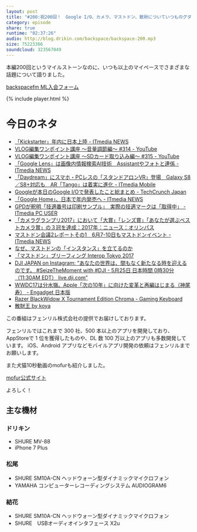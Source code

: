 ```yaml
---
layout: post
title: "#200:祝200回！　Google I/O、カメラ、マストドン、散財についていつものグダグダトーク"
category: episode
share: true
runtime: "02:37:26"
audio: http://blog.drikin.com/backspace/backspace-200.mp3
size: 75223366
soundcloud: 323567049
---
```


本編200回というマイルストーンなのに、いつも以上のマイペースでさまざまな話題について語りました。

[backspacefm ML入会フォーム](http://backspace.us11.list-manage.com/subscribe?u=09c933bd3997c1d16dbed156a&id=84b6529b91)

{% include player.html %}

# 今日のネタ

* [「Kickstarter」年内に日本上陸 - ITmedia NEWS](http://www.itmedia.co.jp/news/articles/1705/18/news097.html)
* [VLOG編集ワンポイント講座 〜音量調節編〜 #314 - YouTube](https://www.youtube.com/watch?v=vVlXwF0Mazg&feature=youtu.be)
* [VLOG編集ワンポイント講座 〜SDカード取り込み編〜 #315 - YouTube](https://www.youtube.com/watch?v=gNx9wLDLE_8)
* [「Google Lens」は画像内情報検索AI技術　Assistantやフォトと連係 - ITmedia NEWS](http://www.itmedia.co.jp/news/articles/1705/18/news061.html)
* [「Daydream」にスマホ・PCレスの「スタンドアロンVR」登場　Galaxy S8／S8+対応も　AR「Tango」は着実に進化 - ITmedia Mobile](http://www.itmedia.co.jp/mobile/articles/1705/18/news063.html)
* [Googleが本日のGoogle I/Oで発表したこと総まとめ - TechCrunch Japan](http://jp.techcrunch.com/2017/05/18/galleryeverything-google-announced-at-its-google-io-keynote/)
* [「Google Home」、日本で年内発売へ - ITmedia NEWS](http://www.itmedia.co.jp/news/articles/1705/18/news056.html)
* [GPDが釈明「技適番号は印刷サンプル」　実際の技適マークは「取得中」 - ITmedia PC USER](http://www.itmedia.co.jp/pcuser/articles/1705/17/news103.html)
* [「カメラグランプリ2017」において「大賞」「レンズ賞」「あなたが選ぶベストカメラ賞」の３冠を達成：2017年：ニュース：オリンパス](https://www.olympus.co.jp/news/2017/nr00426.html)
* [マストドン会議2レポートその1　6月7-10日もマストドンイベント - ITmedia NEWS](http://www.itmedia.co.jp/news/articles/1705/19/news132.html)
* [なぜ、マストドンの「インスタンス」を立てるのか](http://www.itmedia.co.jp/news/articles/1705/18/news134.html)
* [「マストドン」ブリーフィング  Interop Tokyo 2017](https://www.interop.jp/2017/mastodon/)
* [DJI JAPAN on Instagram: “あなたの世界は、間もなく新たなる時を迎えるのです。 #SeizeTheMoment with #DJI - 5月25日 日本時間 0時30分（11:30AM EDT） live.dji.com”](https://www.instagram.com/p/BUMpy9mDDxb/)
* [WWDC17は分水嶺。Apple「次の10年」に向けた変革と再編はじまる（神尾寿） - Engadget 日本版](http://japanese.engadget.com/2017/05/14/wwdc17-apple-10/)
* [Razer BlackWidow X Tournament Edition Chroma - Gaming Keyboard](https://www.razerzone.com/gaming-keyboards-keypads/razer-blackwidow-x-tournament-edition-chroma)
* [散財王 by koya](https://soundcloud.com/koya/xcxk0eackvlw)

この番組はフェンリル株式会社の提供でお届けしております。

フェンリルではこれまで 300 社、500 本以上のアプリを開発しており、AppStoreで 1 位を獲得したものや、DL 数 100 万以上のアプリも多数開発しています。
iOS、Android アプリなどモバイルアプリ開発の依頼はフェンリルまでお願いします。

また犬猫10秒動画のmofurも紹介しました。

[mofur公式サイト](https://mofur.tv/)

よろしく！


## 主な機材

### ドリキン

* SHURE MV-88
* iPhone 7 Plus

### 松尾

* SHURE  SM10A-CN ヘッドウォーン型ダイナミックマイクロフォン
* YAMAHA コンピューターレコーディングシステム AUDIOGRAM6

### 結花

* SHURE  SM10A-CN ヘッドウォーン型ダイナミックマイクロフォン
* SHURE　USBオーディオインタフェース X2u
